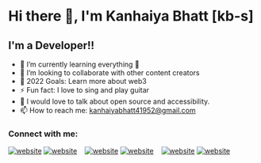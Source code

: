 # Hi there 👋, I'm Kanhaiya Bhatt [kb-s]

## I'm a Developer!!


- 🌱 I’m currently learning everything 🤣
- 👯 I’m looking to collaborate with other content creators
- 🥅 2022 Goals: Learn more about web3
- ⚡ Fun fact: I love to sing and play guitar
- 💬 I would love to talk about open source and accessibility.
- 📫 How to reach me: kanhaiyabhatt41952@gmail.com


### Connect with me:


[![website](./img/twitter-light.svg)](https://twitter.com/kbhattst#gh-light-mode-only)
[![website](./img/twitter-dark.svg)](https://twitter.com/kbhattst#gh-dark-mode-only)
&nbsp;&nbsp;
[![website](./img/linkedin-light.svg)](https://www.linkedin.com/in/kanhaiya-bhatt/#gh-light-mode-only)
[![website](./img/linkedin-dark.svg)](https://www.linkedin.com/in/kanhaiya-bhatt/#gh-dark-mode-only)
&nbsp;&nbsp;
[![website](./img/instagram-light.svg)](https://instagram.com/iam_kb02#gh-light-mode-only)
[![website](./img/instagram-dark.svg)](https://instagram.com/iam_kb02#gh-dark-mode-only)



 
